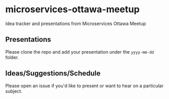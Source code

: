 # microservices-ottawa-meetup
Idea tracker and presentations from Microservices Ottawa Meetup

## Presentations

Please clone the repo and add your presentation under the `yyyy-mm-dd` folder.

## Ideas/Suggestions/Schedule

Please open an issue if you'd like to present or want to hear on a particular subject.
